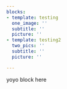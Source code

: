 ```yaml
---
blocks:
- template: testing
  one_image: ''
  subtitle: ''
  picture: ''
- template: testing2
  two_pics: ''
  subtitle: ''
  picture: ''

---
```

yoyo block here